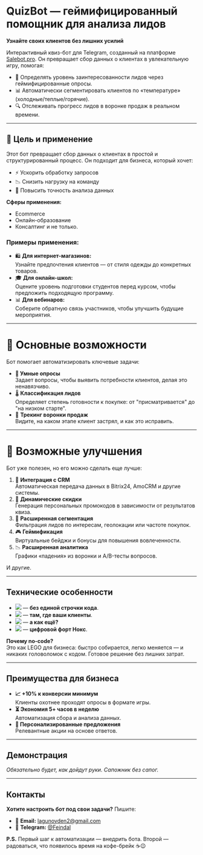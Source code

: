 # QuizBot — геймифицированный помощник для анализа лидов  
**Узнайте своих клиентов без лишних усилий**

Интерактивный квиз-бот для Telegram, созданный на платформе [Salebot.pro](https://salebot.pro/l/350903). Он превращает сбор данных о клиентах в увлекательную игру, помогая:  
- 🎯 Определять уровень заинтересованности лидов через геймифицированные опросы.  
- 📊 Автоматически сегментировать клиентов по «температуре» (холодные/теплые/горячие).  
- 🔍 Отслеживать прогресс лидов в воронке продаж в реальном времени.  

---

## 🎯 Цель и применение    
Этот бот превращает сбор данных о клиентах в простой и структурированный процесс. Он подходит для бизнеса, который хочет:  
- ⚡ Ускорить обработку запросов  
- 📉 Снизить нагрузку на команду  
- 🎯 Повысить точность анализа данных  

**Сферы применения:**  
- Ecommerce  
- Онлайн-образование  
- Консалтинг
и не только.

### Примеры применения:  
- 🛍️ **Для интернет-магазинов:**  
  Узнайте предпочтения клиентов — от стиля одежды до конкретных товаров.  
- 🎓 **Для онлайн-школ:**  
  Оцените уровень подготовки студентов перед курсом, чтобы предложить подходящую программу.  
- 📊 **Для вебинаров:**  
  Соберите обратную связь участников, чтобы улучшить будущие мероприятия.

---

# 🔑 Основные возможности  
Бот помогает автоматизировать ключевые задачи:  

- **🤖 Умные опросы**  
  Задает вопросы, чтобы выявить потребности клиентов, делая это ненавязчиво.  
- 🌡️ **Классификация лидов**  
  Определяет степень готовности к покупке: от "присматривается" до "на низком старте".  
- 🔄 **Трекинг воронки продаж**  
  Видите, на каком этапе клиент застрял, и как это исправить.
  
---
# 🚀 Возможные улучшения  
Бот уже полезен, но его можно сделать еще лучше:  

1. 🔌 **Интеграция с CRM**  
   Автоматическая передача данных в Bitrix24, AmoCRM и другие системы.  
2. 🎫 **Динамические скидки**  
  Генерация персональных промокодов в зависимости от результатов квиза. 
3. 🎯 **Расширенная сегментация**  
   Фильтрация лидов по интересам, геолокации или частоте покупок.  
4. 🎮 **Геймификация**  
   Виртуальные бейджи и бонусы для повышения вовлеченности.   
5. 📉 **Расширенная аналитика**  
  Графики «падения» из воронки и A/B-тесты вопросов.

И другие.

---

## Технические особенности 
- ![](https://img.shields.io/badge/Builder-Salebot_(no--code)-FF6B00) — **без единой строчки кода**.
- ![](https://img.shields.io/badge/Platform-Telegram-2CA5E0) — **там, где ваши клиенты**.
- ![](https://img.shields.io/badge/Integration-Google_Sheets-34A853) — **а как ещё?**
- ![](https://img.shields.io/badge/Data_Storage-Google_Drive-4285F4) — **цифровой форт Нокс**.



**Почему no-code?**   
Это как LEGO для бизнеса: быстро собирается, легко меняется — и никаких головоломок с кодом. Готовое решение без лишних затрат.

---

## Преимущества для бизнеса  
- **📈 +10% к конверсии минимум**  
  Клиенты охотнее проходят опросы в формате игры.  
- **⏳ Экономия 5+ часов в неделю**  
  Автоматизация сбора и анализа данных.  
- **🎯 Персонализированные предложения**  
  Релевантные акции на основе ответов.  

---

## Демонстрация  
*Обязательно будет, как дойдут руки. Сапожник без сапог.*

---

## Контакты  
**Хотите настроить бот под свои задачи?** Пишите:  
- 📧 **Email:** [lagunovden2@gmail.com](mailto:lagunovden2@gmail.com)  
- 📱 **Telegram:** [@Feindal](https://t.me/Feindal)  

**P.S.** Первый шаг к автоматизации — внедрить бота. Второй — радоваться, что появилось время на кофе-брейк ☕😉 
